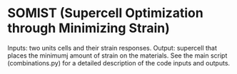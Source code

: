 # SOMIST (Supercell Optimization through Minimizing Strain)
Inputs: two units cells and their strain responses.
Output: supercell that places the minimumj amount of strain on the materials.
See the main script (combinations.py) for a detailed description of the code inputs and outputs.
